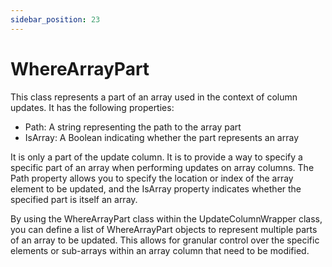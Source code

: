 ```yaml
---
sidebar_position: 23
---
```

# WhereArrayPart

This class represents a part of an array used in the context of column updates. It has the following properties:

- Path: A string representing the path to the array part
- IsArray: A Boolean indicating whether the part represents an array

It is only a part of the update column. It is to provide a way to specify a specific part of an array when performing updates on array columns. The Path property allows you to specify the location or index of the array element to be updated, and the IsArray property indicates whether the specified part is itself an array.

By using the WhereArrayPart class within the UpdateColumnWrapper class, you can define a list of WhereArrayPart objects to represent multiple parts of an array to be updated. This allows for granular control over the specific elements or sub-arrays within an array column that need to be modified.
